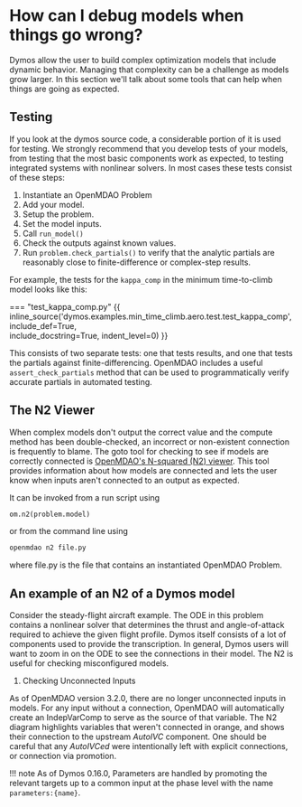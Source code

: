 # How can I debug models when things go wrong?

Dymos allow the user to build complex optimization models that include dynamic behavior.
Managing that complexity can be a challenge as models grow larger.
In this section we'll talk about some tools that can help when things are going as expected.

## Testing

If you look at the dymos source code, a considerable portion of it is used for testing.
We strongly recommend that you develop tests of your models, from testing that the most basic components work as expected, to testing integrated systems with nonlinear solvers.
In most cases these tests consist of these steps:

1. Instantiate an OpenMDAO Problem
2. Add your model.
3. Setup the problem.
4. Set the model inputs.
5. Call `run_model()`
6. Check the outputs against known values.
7. Run `problem.check_partials()` to verify that the analytic partials are reasonably close to finite-difference or complex-step results.

For example, the tests for the `kappa_comp` in the minimum time-to-climb model looks like this:

=== "test_kappa_comp.py"
{{ inline_source('dymos.examples.min_time_climb.aero.test.test_kappa_comp',
include_def=True,  
include_docstring=True,
indent_level=0)
}}

This consists of two separate tests: one that tests results, and one that tests the partials against finite-differencing.
OpenMDAO includes a useful `assert_check_partials` method that can be used to programmatically verify accurate partials in automated testing.

## The N2 Viewer

When complex models don't output the correct value and the compute method has been double-checked, an incorrect or non-existent connection is frequently to blame.
The goto tool for checking to see if models are correctly connected is [OpenMDAO's N-squared (N2) viewer](http://openmdao.org/twodocs/versions/latest/features/model_visualization/n2_details.html).
This tool provides information about how models are connected and lets the user know when inputs aren't connected to an output as expected.

It can be invoked from a run script using

```python
om.n2(problem.model)
```

or from the command line using

```bash
openmdao n2 file.py
```

where file.py is the file that contains an instantiated OpenMDAO Problem.

## An example of an N2 of a Dymos model

Consider the steady-flight aircraft example.
The ODE in this problem contains a nonlinear solver that determines the thrust and angle-of-attack required to achieve the given flight profile.
Dymos itself consists of a lot of components used to provide the transcription.
In general, Dymos users will want to zoom in on the ODE to see the connections in their model.
The N2 is useful for checking misconfigured models.

1. Checking Unconnected Inputs

As of OpenMDAO version 3.2.0, there are no longer unconnected inputs in models.
For any input without a connection, OpenMDAO will automatically create an IndepVarComp to serve as the source of that variable.
The N2 diagram highlights variables that weren't connected in orange, and shows their connection to the upstream _AutoIVC_ component.
One should be careful that any _AutoIVCed_ were intentionally left with explicit connections, or connection via promotion.

!!! note
    As of Dymos 0.16.0, Parameters are handled by promoting the relevant targets up to a common
    input at the phase level with the name `parameters:{name}`.


